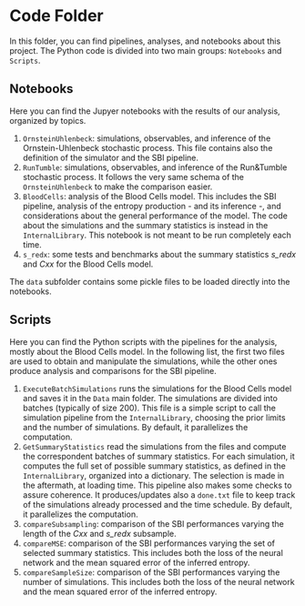# Code Folder
In this folder, you can find pipelines, analyses, and notebooks about this project. The Python code is divided into two main groups: ```Notebooks``` and ```Scripts```. 

## Notebooks
Here you can find the Jupyer notebooks with the results of our analysis, organized by topics. 
1. ```OrnsteinUhlenbeck```: simulations, observables, and inference of the Ornstein-Uhlenbeck stochastic process. This file contains also the definition of the simulator and the SBI pipeline. </br>
2. ```RunTumble```: simulations, observables, and inference of the Run&Tumble stochastic process. It follows the very same schema of the ```OrnsteinUhlenbeck``` to make the comparison easier. </br>
3. ```BloodCells```: analysis of the Blood Cells model. This includes the SBI pipeline, analysis of the entropy production - and its inference -, and considerations about the general performance of the model. The code about the simulations and the summary statistics is instead in the ```InternalLibrary```. This notebook is not meant to be run completely each time.</br>
4. ```s_redx```: some tests and benchmarks about the summary statistics *s_redx* and *Cxx* for the Blood Cells model. </br>

The ```data``` subfolder contains some pickle files to be loaded directly into the notebooks. 


## Scripts
Here you can find the Python scripts with the pipelines for the analysis, mostly about the Blood Cells model. In the following list, the first two files are used to obtain and manipulate the simulations, while the other ones produce analysis and comparisons for the SBI pipeline. 
1. ```ExecuteBatchSimulations``` runs the simulations for the Blood Cells model and saves it in the ```Data``` main folder. The simulations are divided into batches (typically of size $200$). This file is a simple script to call the simulation pipeline from the ```InternalLibrary```, choosing the prior limits and the number of simulations. By default, it parallelizes the computation. 
2. ```GetSummaryStatistics``` read the simulations from the files and compute the correspondent batches of summary statistics. For each simulation, it computes the full set of possible summary statistics, as defined in the ```InternalLibrary```, organized into a dictionary. The selection is made in the aftermath, at loading time. This pipeline also makes some checks to assure coherence. It produces/updates also a ```done.txt``` file to keep track of the simulations already processed and the time schedule. By default, it parallelizes the computation. 
3. ```compareSubsampling```: comparison of the SBI performances varying the length of the *Cxx* and *s_redx* subsample. 
4. ```compareMSE```: comparison of the SBI performances varying the set of selected summary statistics. This includes both the loss of the neural network and the mean squared error of the inferred entropy. 
5. ```compareSampleSize```: comparison of the SBI performances varying the number of simulations. This includes both the loss of the neural network and the mean squared error of the inferred entropy.
